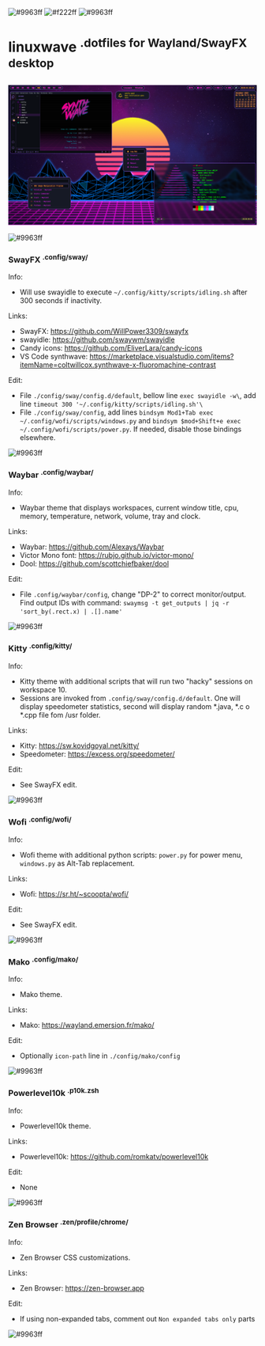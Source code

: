 ![#9963ff](https://placehold.co/800x15/9963ff/9963ff.png)
![#f222ff](https://placehold.co/800x150/161925/f222ff.png?text=linuxwave&font=raleway)
![#9963ff](https://placehold.co/800x15/9963ff/9963ff.png)
# linuxwave <sup>.dotfiles for Wayland/SwayFX desktop</sup>
<img src="https://raw.githubusercontent.com/coltwillcox/linuxwave/master/screenshot.png" width="800">

![#9963ff](https://placehold.co/800x15/9963ff/9963ff.png)
### SwayFX <sup>.config/sway/</sup>
Info:
* Will use swayidle to execute ```~/.config/kitty/scripts/idling.sh``` after 300 seconds if inactivity.

Links: 
* SwayFX: https://github.com/WillPower3309/swayfx
* swayidle: https://github.com/swaywm/swayidle
* Candy icons: https://github.com/EliverLara/candy-icons
* VS Code synthwave: https://marketplace.visualstudio.com/items?itemName=coltwillcox.synthwave-x-fluoromachine-contrast

Edit:
* File ```./config/sway/config.d/default```, bellow line ```exec swayidle -w\```, add line ```timeout 300 '~/.config/kitty/scripts/idling.sh'\```
* File ```./config/sway/config```, add lines ```bindsym Mod1+Tab exec ~/.config/wofi/scripts/windows.py``` and ```bindsym $mod+Shift+e exec ~/.config/wofi/scripts/power.py```. If needed, disable those bindings elsewhere.

![#9963ff](https://placehold.co/800x15/9963ff/9963ff.png)
### Waybar <sup>.config/waybar/</sup>
Info:
* Waybar theme that displays workspaces, current window title, cpu, memory, temperature, network, volume, tray and clock.

Links: 
* Waybar: https://github.com/Alexays/Waybar
* Victor Mono font: https://rubjo.github.io/victor-mono/
* Dool: https://github.com/scottchiefbaker/dool

Edit:
* File ```.config/waybar/config```, change "DP-2" to correct monitor/output. Find output IDs with command: ```swaymsg -t get_outputs | jq -r 'sort_by(.rect.x) | .[].name'```

![#9963ff](https://placehold.co/800x15/9963ff/9963ff.png)
### Kitty <sup>.config/kitty/</sup>
Info:
* Kitty theme with additional scripts that will run two "hacky" sessions on workspace 10.
* Sessions are invoked from ```.config/sway/config.d/default```. One will display speedometer statistics, second will display random *.java, *.c o *.cpp file fom /usr folder.


Links: 
* Kitty: https://sw.kovidgoyal.net/kitty/
* Speedometer: https://excess.org/speedometer/

Edit:
* See SwayFX edit.

![#9963ff](https://placehold.co/800x15/9963ff/9963ff.png)
### Wofi <sup>.config/wofi/</sup>
Info:
* Wofi theme with additional python scripts: ```power.py``` for power menu, ```windows.py``` as Alt-Tab replacement.

Links: 
* Wofi: https://sr.ht/~scoopta/wofi/

Edit:
* See SwayFX edit.

![#9963ff](https://placehold.co/800x15/9963ff/9963ff.png)
### Mako <sup>.config/mako/</sup>
Info:
* Mako theme.

Links: 
* Mako: https://wayland.emersion.fr/mako/

Edit:
* Optionally ```icon-path``` line in ```./config/mako/config```

![#9963ff](https://placehold.co/800x15/9963ff/9963ff.png)
### Powerlevel10k <sup>.p10k.zsh</sup>
Info:
* Powerlevel10k theme.

Links: 
* Powerlevel10k: https://github.com/romkatv/powerlevel10k

Edit:
* None

![#9963ff](https://placehold.co/800x15/9963ff/9963ff.png)
### Zen Browser <sup>.zen/profile/chrome/</sup>
Info:
* Zen Browser CSS customizations.

Links: 
* Zen Browser: https://zen-browser.app

Edit:
* If using non-expanded tabs, comment out ```Non expanded tabs only``` parts

![#9963ff](https://placehold.co/800x15/9963ff/9963ff.png)
